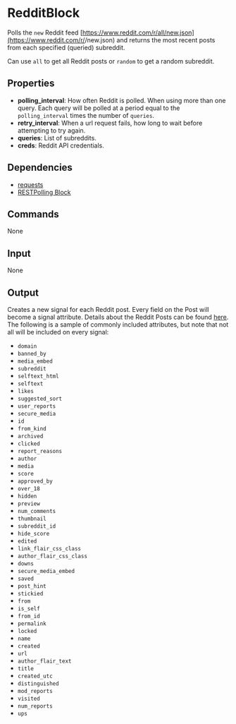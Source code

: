 RedditBlock
===========

Polls the `new` Reddit feed [https://www.reddit.com/r/all/new.json](https://www.reddit.com/r/<subreddit name>/new.json) and returns the most recent posts from each specified (queried) subreddit.

Can use `all` to get all Reddit posts or `random` to get a random subreddit.

Properties
--------------
-   **polling_interval**: How often Reddit is polled. When using more than one query. Each query will be polled at a period equal to the `polling_interval` times the number of `queries`.
-   **retry_interval**: When a url request fails, how long to wait before attempting to try again.
-   **queries**: List of subreddits.  
-   **creds**: Reddit API credentials.

Dependencies
----------------
-   [requests](https://pypi.python.org/pypi/requests/)
-   [RESTPolling Block](https://github.com/nio-blocks/http_blocks/blob/master/rest/rest_block.py)

Commands
----------------
None

Input
-------
None

Output
---------
Creates a new signal for each Reddit post. Every field on the Post will become a signal attribute. Details about the Reddit Posts can be found
[here](https://github.com/reddit/reddit/wiki/JSON). The following is a sample of commonly included attributes, but note that not all will be included on every signal:

- `domain`
- `banned_by`
- `media_embed`
- `subreddit`
- `selftext_html`
- `selftext`
- `likes`
- `suggested_sort`
- `user_reports`
- `secure_media`
- `id`
- `from_kind`
- `archived`
- `clicked`
- `report_reasons`
- `author`
- `media`
- `score`
- `approved_by`
- `over_18`
- `hidden`
- `preview`
- `num_comments`
- `thumbnail`
- `subreddit_id`
- `hide_score`
- `edited`
- `link_flair_css_class`
- `author_flair_css_class`
- `downs`
- `secure_media_embed`
- `saved`
- `post_hint`
- `stickied`
- `from`
- `is_self`
- `from_id`
- `permalink`
- `locked`
- `name`
- `created`
- `url`
- `author_flair_text`
- `title`
- `created_utc`
- `distinguished`
- `mod_reports`
- `visited`
- `num_reports`
- `ups`
